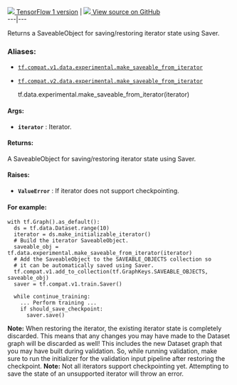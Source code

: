 [ ![](https://tensorflow.google.cn/images/tf_logo_32px.png) TensorFlow 1
version](/versions/r1.15/api_docs/python/tf/data/experimental/make_saveable_from_iterator)
|  [ ![](https://tensorflow.google.cn/images/GitHub-Mark-32px.png) View source
on GitHub
](https://github.com/tensorflow/tensorflow/blob/r2.0/tensorflow/python/data/experimental/ops/iterator_ops.py#L30-L72)  
---|---  
  
Returns a SaveableObject for saving/restoring iterator state using Saver.

### Aliases:

  * [`tf.compat.v1.data.experimental.make_saveable_from_iterator`](/api_docs/python/tf/data/experimental/make_saveable_from_iterator)
  * [`tf.compat.v2.data.experimental.make_saveable_from_iterator`](/api_docs/python/tf/data/experimental/make_saveable_from_iterator)

    
    
    tf.data.experimental.make_saveable_from_iterator(iterator)
    

#### Args:

  * **`iterator`** : Iterator.

#### Returns:

A SaveableObject for saving/restoring iterator state using Saver.

#### Raises:

  * **`ValueError`** : If iterator does not support checkpointing.

#### For example:

    
    
    with tf.Graph().as_default():
      ds = tf.data.Dataset.range(10)
      iterator = ds.make_initializable_iterator()
      # Build the iterator SaveableObject.
      saveable_obj = tf.data.experimental.make_saveable_from_iterator(iterator)
      # Add the SaveableObject to the SAVEABLE_OBJECTS collection so
      # it can be automatically saved using Saver.
      tf.compat.v1.add_to_collection(tf.GraphKeys.SAVEABLE_OBJECTS, saveable_obj)
      saver = tf.compat.v1.train.Saver()
    
      while continue_training:
        ... Perform training ...
        if should_save_checkpoint:
          saver.save()
    

**Note:** When restoring the iterator, the existing iterator state is
completely discarded. This means that any changes you may have made to the
Dataset graph will be discarded as well! This includes the new Dataset graph
that you may have built during validation. So, while running validation, make
sure to run the initializer for the validation input pipeline after restoring
the checkpoint. **Note:** Not all iterators support checkpointing yet.
Attempting to save the state of an unsupported iterator will throw an error.


